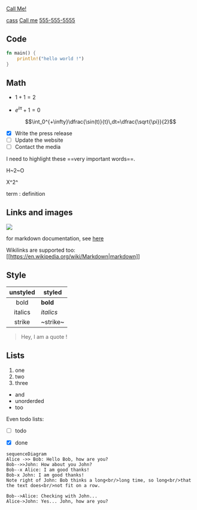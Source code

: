 <a href="tel:1111111">Call Me!</a>


[cass](tel:+05890000111)
[Call me](tel:05890000111)
<a href="tel:555-555-5555">555-555-5555</a>
## Code
```rust
fn main() {
    println!("hello world !")
}
```

## Math
- $1+1=2$

- $e^{i\pi}+1=0$


$$\int_0^{+\infty}\dfrac{\sin(t)}{t}\,dt=\dfrac{\sqrt{\pi}}{2}$$

- [x] Write the press release
- [ ] Update the website
- [ ] Contact the media

I need to highlight these ==very important words==. 

H~2~O

X^2^

term
: definition 


## Links and images
![](https://raw.githubusercontent.com/wooorm/markdown-rs/8924580/media/logo-monochromatic.svg?sanitize=true)

for markdown documentation, see [here](https://commonmark.org/help/)

Wikilinks are supported too: [[https://en.wikipedia.org/wiki/Markdown|markdown]]

## Style
| unstyled | styled    |
| :-----:  | ------    |
| bold     | **bold**  |
| italics  | *italics* |
| strike   | ~strike~  |

> Hey, I am a quote !

## Lists
1) one
2) two
3) three

- and
- unorderded
- too

Even todo lists:
- [ ] todo
- [x] done



```mermaid
sequenceDiagram
Alice ->> Bob: Hello Bob, how are you?
Bob-->>John: How about you John?
Bob--x Alice: I am good thanks!
Bob-x John: I am good thanks!
Note right of John: Bob thinks a long<br/>long time, so long<br/>that the text does<br/>not fit on a row.

Bob-->Alice: Checking with John...
Alice->John: Yes... John, how are you?
```

